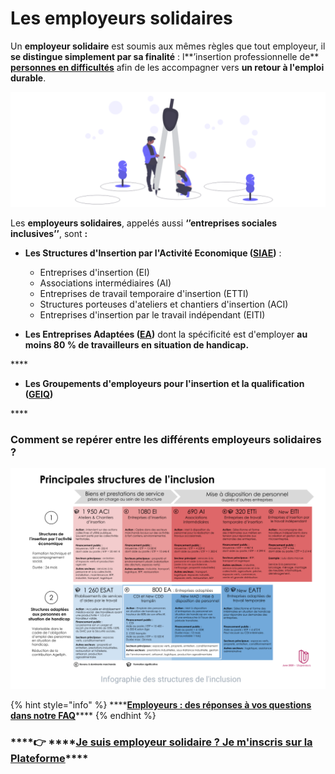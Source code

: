 # Les employeurs solidaires

Un **employeur solidaire** est soumis aux mêmes règles que tout employeur, il **se distingue simplement par sa finalité** : l**’insertion professionnelle de** [**personnes en difficultés**](../qui-est-eligible-iae-criteres-eligibilite/) afin de les accompagner vers **un retour à l'emploi durable**.

![](../.gitbook/assets/capture-de-cran-2020-06-23-a-13.08.39.png)

Les **employeurs solidaires**, appelés aussi **‘’entreprises sociales inclusives’’**, sont **:**

* **Les Structures d'Insertion par l'Activité Economique \(**[**SIAE**](qui-sont-les-employeurs-solidaires.md#se-reperer-entre-les-differents-employeurs-solidaires)**\)** :
  * Entreprises d'insertion \(EI\) 
  * Associations intermédiaires \(AI\) 
  * Entreprises de travail temporaire d'insertion \(ETTI\) 
  * Structures porteuses d'ateliers et chantiers d'insertion \(ACI\)
  * Entreprises d'insertion par le travail indépendant \(EITI\)



* **Les Entreprises Adaptées \(**[**EA**](qui-sont-les-employeurs-solidaires.md#se-reperer-entre-les-differents-employeurs-solidaires)**\)** dont la spécificité est d'employer **au moins 80 % de travailleurs en situation de handicap.** 

\*\*\*\*

* **Les Groupements d'employeurs pour l'insertion et la qualification \(**[**GEIQ**](qui-sont-les-employeurs-solidaires.md#se-reperer-entre-les-differents-employeurs-solidaires)**\)**

\*\*\*\*

### **Comment se repérer entre les différents employeurs solidaires ?**

![](../.gitbook/assets/capture-de-cran-2020-06-23-a-12.48.17.png)



{% hint style="info" %}
\*\*\*\*[**Employeurs : des réponses à vos questions dans notre FAQ**]()\*\*\*\*
{% endhint %}

###   ****👉 ****[**Je suis employeur solidaire ? Je m'inscris sur la Plateforme**](https://inclusion.beta.gouv.fr/)\*\*\*\*

